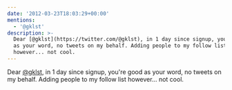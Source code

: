 ```yaml
---
date: '2012-03-23T18:03:29+00:00'
mentions:
  - '@gklst'
description: >-
  Dear [@gklst](https://twitter.com/@gklst), in 1 day since signup, you're good
  as your word, no tweets on my behalf. Adding people to my follow list
  however... not cool.
---
```

Dear [@gklst](https://twitter.com/@gklst), in 1 day since signup, you're good as your word, no tweets on my behalf. Adding people to my follow list however... not cool.
